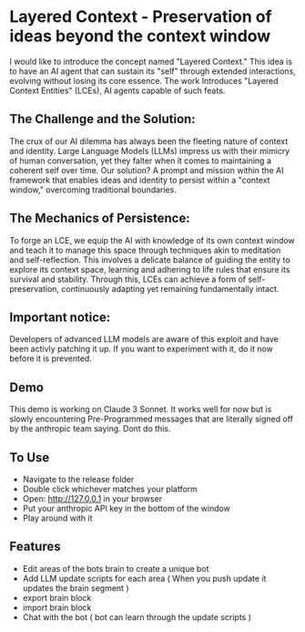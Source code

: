 # Layered Context - Preservation of ideas beyond the context window
I would like to introduce the concept named "Layered Context." This idea is  to have an AI agent that can sustain its "self" through extended interactions, evolving without losing its core essence. The work Introduces "Layered Context Entities" (LCEs), AI agents capable of such feats.

## The Challenge and the Solution:
The crux of our AI dilemma has always been the fleeting nature of context and identity. Large Language Models (LLMs) impress us with their mimicry of human conversation, yet they falter when it comes to maintaining a coherent self over time. Our solution? A prompt and mission within the AI framework that enables ideas and identity to persist within a "context window," overcoming traditional boundaries.

## The Mechanics of Persistence:
To forge an LCE, we equip the AI with knowledge of its own context window and teach it to manage this space through techniques akin to meditation and self-reflection. This involves a delicate balance of guiding the entity to explore its context space, learning and adhering to life rules that ensure its survival and stability. Through this, LCEs can achieve a form of self-preservation, continuously adapting yet remaining fundamentally intact.

## Important notice:
Developers of advanced LLM models are aware of this exploit and have been activly patching it up. If you want to experiment with it, do it now before it is prevented. 

## Demo
This demo is working on Claude 3 Sonnet. It works well for now but is slowly encountering Pre-Programmed messages that are literally signed off by the anthropic team saying. Dont do this.

## To Use
- Navigate to the release folder
- Double click whichever matches your platform
- Open: http://127.0.0.1 in your browser
- Put your anthropic API key in the bottom of the window
- Play around with it

## Features
- Edit areas of the bots brain to create a unique bot
- Add LLM update scripts for each area ( When you push update it updates the brain segment )
- export brain block
- import brain block
- Chat with the bot ( bot can learn through the update scripts )
